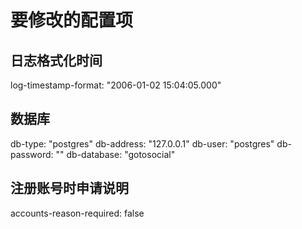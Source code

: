 # 要修改的配置项


## 日志格式化时间

log-timestamp-format: "2006-01-02 15:04:05.000"


## 数据库

db-type: "postgres"
db-address: "127.0.0.1"
db-user: "postgres"
db-password: ""
db-database: "gotosocial"


## 注册账号时申请说明

accounts-reason-required: false

